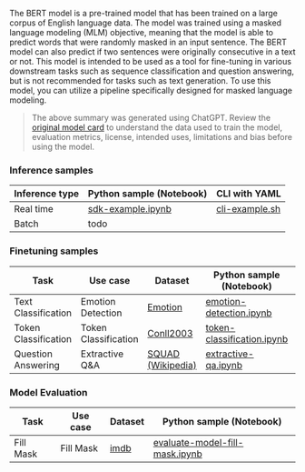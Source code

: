 The BERT model is a pre-trained model that has been trained on a large corpus of English language data. The model was trained using a masked language modeling (MLM) objective, meaning that the model is able to predict words that were randomly masked in an input sentence. The BERT model can also predict if two sentences were originally consecutive in a text or not. This model is intended to be used as a tool for fine-tuning in various downstream tasks such as sequence classification and question answering, but is not recommended for tasks such as text generation. To use this model, you can utilize a pipeline specifically designed for masked language modeling.

> The above summary was generated using ChatGPT. Review the [original model card](https://huggingface.co/bert-base-cased) to understand the data used to train the model, evaluation metrics, license, intended uses, limitations and bias before using the model.

### Inference samples

Inference type|Python sample (Notebook)|CLI with YAML
|--|--|--|
Real time|[sdk-example.ipynb](https://aka.ms/azureml-infer-sdk)|[cli-example.sh](https://aka.ms/azureml-infer-cli)
Batch | todo

### Finetuning samples

Task|Use case|Dataset|Python sample (Notebook)|CLI with YAML
|---|--|--|--|--|
Text Classification|Emotion Detection|[Emotion](https://huggingface.co/datasets/dair-ai/emotion)|[emotion-detection.ipynb](https://aka.ms/azureml-ft-sdk-emotion-detection)|[emotion-detection.sh](https://aka.ms/azureml-ft-cli-emotion-detection)
Token Classification|Token Classification|[Conll2003](https://huggingface.co/datasets/conll2003)|[token-classification.ipynb](https://aka.ms/azureml-ft-sdk-token-classification)|[token-classification.sh](https://aka.ms/azureml-ft-cli-token-classification)
Question Answering|Extractive Q&A|[SQUAD (Wikipedia)](https://huggingface.co/datasets/squad)|[extractive-qa.ipynb](https://aka.ms/azureml-ft-sdk-extractive-qa)|[extractive-qa.sh](https://aka.ms/azureml-ft-cli-extractive-qa)


### Model Evaluation

|Task|Use case|Dataset|Python sample (Notebook)|
|---|--|--|--|
|Fill Mask|Fill Mask|[imdb](https://huggingface.co/datasets/imdb)|[evaluate-model-fill-mask.ipynb](https://aka.ms/azureml-eval-sdk-fill-mask/)|
